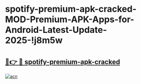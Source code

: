 # spotify-premium-apk-cracked-MOD-Premium-APK-Apps-for-Android-Latest-Update-2025-!j8m5w

# <h2><a href="https://9mq9m3.esa.edu.pl?title=spotify-premium-apk-cracked&ref=j8m5w">🔗👉 🔴 spotify-premium-apk-cracked</a></h2>

[![acn](https://github.com/user-attachments/assets/0f9c940e-d8b0-45ae-aac7-cd30a18b3e1c)](https://9mq9m3.esa.edu.pl?title=spotify-premium-apk-cracked&ref=j8m5w)

